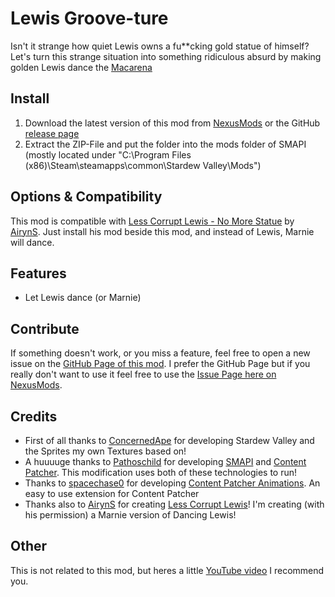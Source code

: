 # Lewis Groove-ture

Isn't it strange how quiet Lewis owns a fu**cking gold statue of himself? Let's turn this strange situation into something ridiculous absurd by making golden Lewis dance the [Macarena](https://en.wikipedia.org/wiki/Macarena)

## Install

1. Download the latest version of this mod from [NexusMods](https://www.nexusmods.com/stardewvalley/mods/16098) or the GitHub [release page](https://github.com/Nordmole/LewisGrooveture/releases)
2. Extract the ZIP-File and put the folder into the mods folder of SMAPI (mostly located under "C:\Program Files (x86)\Steam\steamapps\common\Stardew Valley\Mods")

## Options & Compatibility

This mod is compatible with [Less Corrupt Lewis - No More Statue](https://www.nexusmods.com/stardewvalley/mods/14269) by [AirynS](https://www.nexusmods.com/stardewvalley/users/70148453). Just install his mod beside this mod, and instead of Lewis, Marnie will dance.

## Features

- Let Lewis dance (or Marnie)

## Contribute

If something doesn't work, or you miss a feature, feel free to open a new issue on the [GitHub Page of this mod](https://github.com/Nordmole/LewisGrooveture/issues). I prefer the GitHub Page but if you really don't want to use it feel free to use the [Issue Page here on NexusMods](https://www.nexusmods.com/stardewvalley/mods/16098?tab=bugs).

## Credits

- First of all thanks to [ConcernedApe](https://twitter.com/concernedape) for developing Stardew Valley and the Sprites my own Textures based on!
- A huuuuge thanks to [Pathoschild](https://www.nexusmods.com/stardewvalley/users/1552317) for developing [SMAPI](https://www.nexusmods.com/stardewvalley/mods/2400) and [Content Patcher](https://www.nexusmods.com/stardewvalley/mods/1915). This modification uses both of these technologies to run!
- Thanks to [spacechase0](https://www.nexusmods.com/stardewvalley/users/34250790)﻿ for developing [Content Patcher Animations](https://www.nexusmods.com/stardewvalley/mods/3853)﻿. An easy to use extension for Content Patcher
- Thanks also to [AirynS](https://www.nexusmods.com/stardewvalley/users/70148453) for creating [Less Corrupt Lewis](https://www.nexusmods.com/stardewvalley/mods/14269)! I'm creating (with his permission) a Marnie version of Dancing Lewis!

## Other

This is not related to this mod, but heres a little [YouTube video](https://youtu.be/PcRyjkYdDxM?t=16) I recommend you.